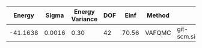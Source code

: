 | Energy   | Sigma  | Energy Variance | DOF | Einf  | Method | Data Repository                                              |
|----------|--------|-----------------|-----|-------|--------|--------------------------------------------------------------|
| -41.1638 | 0.0016 | 0.30            | 42  | 70.56 | VAFQMC | git-scm.sissa.it:TurboLattice/HST_AAD/example/50/8h/U8/Heff/b2 |
